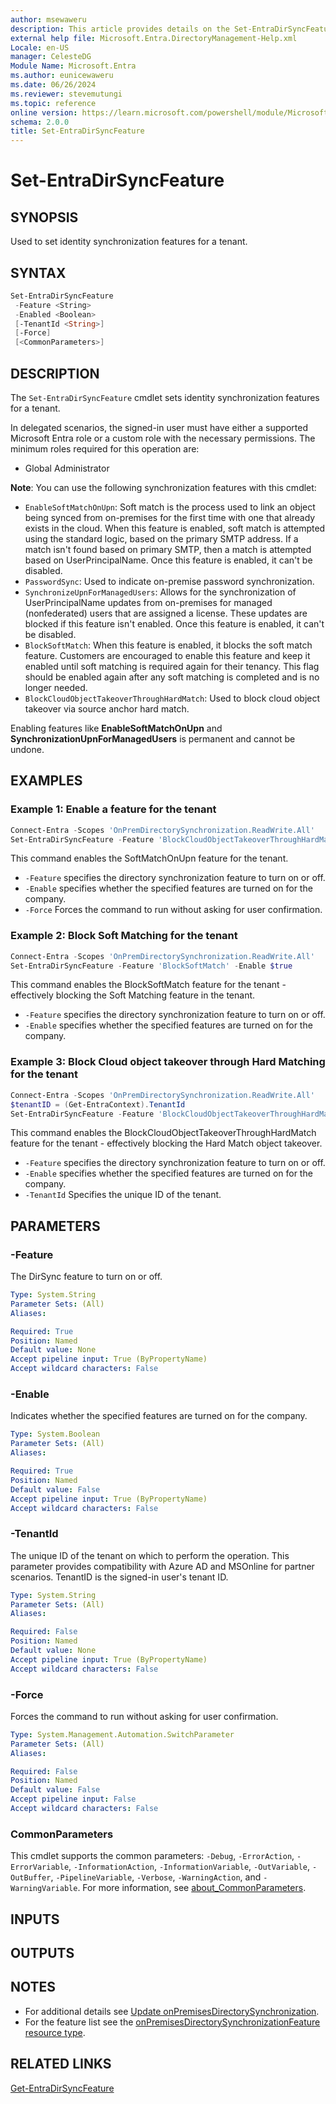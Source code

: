 ```yaml
---
author: msewaweru
description: This article provides details on the Set-EntraDirSyncFeature command.
external help file: Microsoft.Entra.DirectoryManagement-Help.xml
Locale: en-US
manager: CelesteDG
Module Name: Microsoft.Entra
ms.author: eunicewaweru
ms.date: 06/26/2024
ms.reviewer: stevemutungi
ms.topic: reference
online version: https://learn.microsoft.com/powershell/module/Microsoft.Entra/Set-EntraDirSyncFeature
schema: 2.0.0
title: Set-EntraDirSyncFeature
---
```


# Set-EntraDirSyncFeature

## SYNOPSIS

Used to set identity synchronization features for a tenant.

## SYNTAX

```powershell
Set-EntraDirSyncFeature
 -Feature <String>
 -Enabled <Boolean>
 [-TenantId <String>]
 [-Force]
 [<CommonParameters>]
```

## DESCRIPTION

The `Set-EntraDirSyncFeature` cmdlet sets identity synchronization features for a tenant.

In delegated scenarios, the signed-in user must have either a supported Microsoft Entra role or a custom role with the necessary permissions. The minimum roles required for this operation are:

- Global Administrator

**Note**: You can use the following synchronization features with this cmdlet:  

- `EnableSoftMatchOnUpn`: Soft match is the process used to link an object being synced from on-premises for the first time with one that already exists in the cloud. When this feature is enabled, soft match is attempted using the standard logic, based on the primary SMTP address. If a match isn't found based on primary SMTP, then a match is attempted based on UserPrincipalName. Once this feature is enabled, it can't be disabled.
- `PasswordSync`: Used to indicate on-premise password synchronization.
- `SynchronizeUpnForManagedUsers`: Allows for the synchronization of UserPrincipalName updates from on-premises for managed (nonfederated) users that are assigned a license. These updates are blocked if this feature isn't enabled. Once this feature is enabled, it can't be disabled.
- `BlockSoftMatch`: When this feature is enabled, it blocks the soft match feature. Customers are encouraged to enable this feature and keep it enabled until soft matching is required again for their tenancy. This flag should be enabled again after any soft matching is completed and is no longer needed.
- `BlockCloudObjectTakeoverThroughHardMatch`: Used to block cloud object takeover via source anchor hard match.

Enabling features like **EnableSoftMatchOnUpn** and **SynchronizationUpnForManagedUsers** is permanent and cannot be undone.

## EXAMPLES

### Example 1: Enable a feature for the tenant

```powershell
Connect-Entra -Scopes 'OnPremDirectorySynchronization.ReadWrite.All'
Set-EntraDirSyncFeature -Feature 'BlockCloudObjectTakeoverThroughHardMatch' -Enable $true
```

This command enables the SoftMatchOnUpn feature for the tenant.

- `-Feature` specifies the directory synchronization feature to turn on or off.
- `-Enable` specifies whether the specified features are turned on for the company.
- `-Force` Forces the command to run without asking for user confirmation.

### Example 2: Block Soft Matching for the tenant

```powershell
Connect-Entra -Scopes 'OnPremDirectorySynchronization.ReadWrite.All'
Set-EntraDirSyncFeature -Feature 'BlockSoftMatch' -Enable $true
```

This command enables the BlockSoftMatch feature for the tenant - effectively blocking the Soft Matching feature in the tenant.

- `-Feature` specifies the directory synchronization feature to turn on or off.
- `-Enable` specifies whether the specified features are turned on for the company.

### Example 3: Block Cloud object takeover through Hard Matching for the tenant

```powershell
Connect-Entra -Scopes 'OnPremDirectorySynchronization.ReadWrite.All'
$tenantID = (Get-EntraContext).TenantId
Set-EntraDirSyncFeature -Feature 'BlockCloudObjectTakeoverThroughHardMatch' -Enable $true -TenantId $tenantID -Force
```

This command enables the BlockCloudObjectTakeoverThroughHardMatch feature for the tenant - effectively blocking the Hard Match object takeover.

- `-Feature` specifies the directory synchronization feature to turn on or off.
- `-Enable` specifies whether the specified features are turned on for the company.
- `-TenantId` Specifies the unique ID of the tenant.

## PARAMETERS

### -Feature

The DirSync feature to turn on or off.

```yaml
Type: System.String
Parameter Sets: (All)
Aliases:

Required: True
Position: Named
Default value: None
Accept pipeline input: True (ByPropertyName)
Accept wildcard characters: False
```

### -Enable

Indicates whether the specified features are turned on for the company.

```yaml
Type: System.Boolean
Parameter Sets: (All)
Aliases:

Required: True
Position: Named
Default value: False
Accept pipeline input: True (ByPropertyName)
Accept wildcard characters: False
```

### -TenantId

The unique ID of the tenant on which to perform the operation. This parameter provides compatibility with Azure AD and MSOnline for partner scenarios. TenantID is the signed-in user's tenant ID.

```yaml
Type: System.String
Parameter Sets: (All)
Aliases:

Required: False
Position: Named
Default value: None
Accept pipeline input: True (ByPropertyName)
Accept wildcard characters: False
```

### -Force

Forces the command to run without asking for user confirmation.

```yaml
Type: System.Management.Automation.SwitchParameter
Parameter Sets: (All)
Aliases:

Required: False
Position: Named
Default value: False
Accept pipeline input: False
Accept wildcard characters: False
```

### CommonParameters

This cmdlet supports the common parameters: `-Debug`, `-ErrorAction`, `-ErrorVariable`, `-InformationAction`, `-InformationVariable`, `-OutVariable`, `-OutBuffer`, `-PipelineVariable`, `-Verbose`, `-WarningAction`, and `-WarningVariable`. For more information, see [about_CommonParameters](https://go.microsoft.com/fwlink/?LinkID=113216).

## INPUTS

## OUTPUTS

## NOTES

- For additional details see [Update onPremisesDirectorySynchronization](https://learn.microsoft.com/graph/api/onpremisesdirectorysynchronization-update).
- For the feature list see the [onPremisesDirectorySynchronizationFeature resource type](https://learn.microsoft.com/graph/api/resources/onpremisesdirectorysynchronizationfeature).

## RELATED LINKS

[Get-EntraDirSyncFeature](Get-EntraDirSyncFeature.md)
